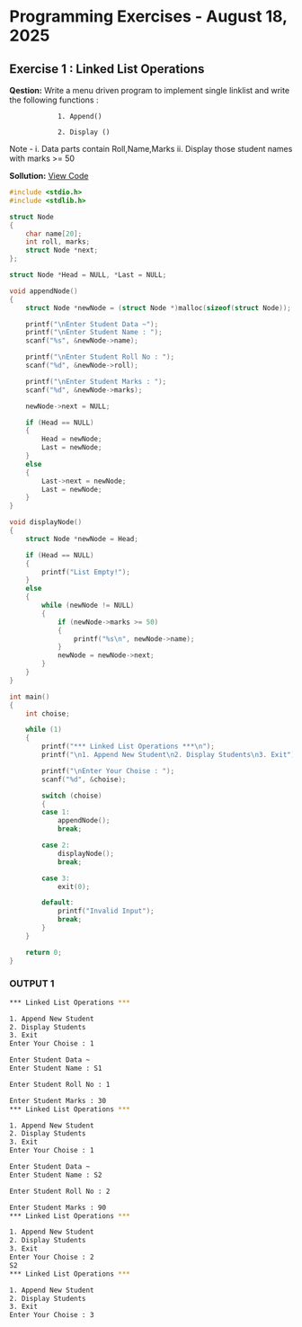 # Programming Exercises - August 18, 2025

## Exercise 1 : Linked List Operations

**Qestion:** Write a menu driven program to implement single linklist and write the following functions :

                1. Append()

                2. Display ()

Note -  i. Data parts contain Roll,Name,Marks
        ii. Display those student names with marks >= 50

**Sollution:** [View Code](StudentLinkedList.cpp)

```cpp
#include <stdio.h>
#include <stdlib.h>

struct Node
{
    char name[20];
    int roll, marks;
    struct Node *next;
};

struct Node *Head = NULL, *Last = NULL;

void appendNode()
{
    struct Node *newNode = (struct Node *)malloc(sizeof(struct Node));

    printf("\nEnter Student Data ~");
    printf("\nEnter Student Name : ");
    scanf("%s", &newNode->name);

    printf("\nEnter Student Roll No : ");
    scanf("%d", &newNode->roll);

    printf("\nEnter Student Marks : ");
    scanf("%d", &newNode->marks);

    newNode->next = NULL;

    if (Head == NULL)
    {
        Head = newNode;
        Last = newNode;
    }
    else
    {
        Last->next = newNode;
        Last = newNode;
    }
}

void displayNode()
{
    struct Node *newNode = Head;

    if (Head == NULL)
    {
        printf("List Empty!");
    }
    else
    {
        while (newNode != NULL)
        {
            if (newNode->marks >= 50)
            {
                printf("%s\n", newNode->name);
            }
            newNode = newNode->next;
        }
    }
}

int main()
{
    int choise;

    while (1)
    {
        printf("*** Linked List Operations ***\n");
        printf("\n1. Append New Student\n2. Display Students\n3. Exit");

        printf("\nEnter Your Choise : ");
        scanf("%d", &choise);

        switch (choise)
        {
        case 1:
            appendNode();
            break;

        case 2:
            displayNode();
            break;

        case 3:
            exit(0);

        default:
            printf("Invalid Input");
            break;
        }
    }

    return 0;
}
```

### OUTPUT 1

```bash
*** Linked List Operations ***

1. Append New Student
2. Display Students
3. Exit
Enter Your Choise : 1

Enter Student Data ~
Enter Student Name : S1             

Enter Student Roll No : 1

Enter Student Marks : 30
*** Linked List Operations ***

1. Append New Student
2. Display Students
3. Exit
Enter Your Choise : 1

Enter Student Data ~
Enter Student Name : S2

Enter Student Roll No : 2 

Enter Student Marks : 90
*** Linked List Operations ***

1. Append New Student
2. Display Students
3. Exit
Enter Your Choise : 2
S2
*** Linked List Operations ***

1. Append New Student
2. Display Students
3. Exit
Enter Your Choise : 3

```
